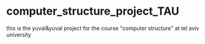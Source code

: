 # computer_structure_project_TAU
this is the yuval&amp;yuval project for the course "computer structure" at tel aviv university
